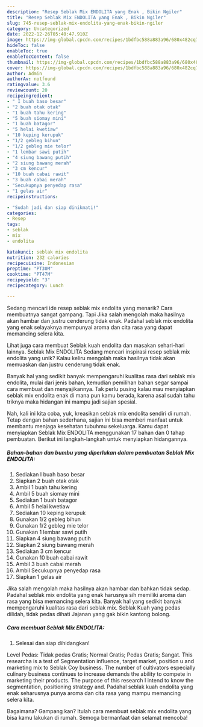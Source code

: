```yaml
---
description: "Resep Seblak Mix ENDOLITA yang Enak , Bikin Ngiler"
title: "Resep Seblak Mix ENDOLITA yang Enak , Bikin Ngiler"
slug: 745-resep-seblak-mix-endolita-yang-enak-bikin-ngiler
category: Uncategorized
date: 2022-12-26T05:40:47.910Z
image: https://img-global.cpcdn.com/recipes/1bdfbc588a883a96/680x482cq70/seblak-mix-endolita-foto-resep-utama.jpg
hideToc: false
enableToc: true
enableTocContent: false
thumbnail: https://img-global.cpcdn.com/recipes/1bdfbc588a883a96/680x482cq70/seblak-mix-endolita-foto-resep-utama.jpg
cover: https://img-global.cpcdn.com/recipes/1bdfbc588a883a96/680x482cq70/seblak-mix-endolita-foto-resep-utama.jpg
author: Admin
authorAv: notfound
ratingvalue: 3.6
reviewcount: 20
recipeingredient:
- " I buah baso besar"
- "2 buah otak otak"
- "1 buah tahu kering"
- "5 buah siomay mini"
- "1 buah batagor"
- "5 helai kwetiaw"
- "10 keping kerupuk"
- "1/2 gebleg bihun"
- "1/2 gebleg mie telor"
- "1 lembar sawi putih"
- "4 siung bawang putih"
- "2 siung bawang merah"
- "3 cm kencur"
- "10 buah cabai rawit"
- "3 buah cabai merah"
- "Secukupnya penyedap rasa"
- "1 gelas air"
recipeinstructions:

- "Sudah jadi dan siap dinikmati!"
categories:
- Resep
tags:
- seblak
- mix
- endolita

katakunci: seblak mix endolita 
nutrition: 232 calories
recipecuisine: Indonesian
preptime: "PT30M"
cooktime: "PT47M"
recipeyield: "3"
recipecategory: Lunch

---
```



Sedang mencari ide resep seblak mix endolita yang menarik? Cara membuatnya sangat gampang. Tapi Jika salah mengolah maka hasilnya akan hambar dan justru cenderung tidak enak. Padahal seblak mix endolita yang enak selayaknya mempunyai aroma dan cita rasa yang dapat memancing selera kita.


Lihat juga cara membuat Seblak kuah endolita dan masakan sehari-hari lainnya. Seblak Mix ENDOLITA Sedang mencari inspirasi resep seblak mix endolita yang unik? Kalau keliru mengolah maka hasilnya tidak akan memuaskan dan justru cenderung tidak enak.

Banyak hal yang sedikit banyak mempengaruhi kualitas rasa dari seblak mix endolita, mulai dari jenis bahan, kemudian pemilihan bahan segar sampai cara membuat dan menyajikannya. Tak perlu pusing kalau mau menyiapkan seblak mix endolita enak di mana pun kamu berada, karena asal sudah tahu triknya maka hidangan ini mampu jadi sajian spesial.


Nah, kali ini kita coba, yuk, kreasikan seblak mix endolita sendiri di rumah. Tetap dengan bahan sederhana, sajian ini bisa memberi manfaat untuk membantu menjaga kesehatan tubuhmu sekeluarga. Kamu dapat menyiapkan Seblak Mix ENDOLITA menggunakan 17 bahan dan 0 tahap pembuatan. Berikut ini langkah-langkah untuk menyiapkan hidangannya.

<!--inarticleads1-->

##### Bahan-bahan dan bumbu yang diperlukan dalam pembuatan Seblak Mix ENDOLITA:

1. Sediakan  I buah baso besar
1. Siapkan 2 buah otak otak
1. Ambil 1 buah tahu kering
1. Ambil 5 buah siomay mini
1. Sediakan 1 buah batagor
1. Ambil 5 helai kwetiaw
1. Sediakan 10 keping kerupuk
1. Gunakan 1/2 gebleg bihun
1. Gunakan 1/2 gebleg mie telor
1. Gunakan 1 lembar sawi putih
1. Siapkan 4 siung bawang putih
1. Siapkan 2 siung bawang merah
1. Sediakan 3 cm kencur
1. Gunakan 10 buah cabai rawit
1. Ambil 3 buah cabai merah
1. Ambil Secukupnya penyedap rasa
1. Siapkan 1 gelas air


Jika salah mengolah maka hasilnya akan hambar dan bahkan tidak sedap. Padahal seblak mix endolita yang enak harusnya sih memiliki aroma dan rasa yang bisa memancing selera kita. Banyak hal yang sedikit banyak mempengaruhi kualitas rasa dari seblak mix. Seblak Kuah yang pedas dilidah, tidak pedas dihati Jajanan yang gak bikin kantong bolong. 

<!--inarticleads2-->

##### Cara membuat Seblak Mix ENDOLITA:


1. Selesai dan siap dihidangkan!

Level Pedas: Tidak pedas Gratis; Normal Gratis; Pedas Gratis; Sangat. This researcha is a test of Segmentation influence, target market, position u and marketing mix to Seblak Coy business. The number of cultivators especially culinary business continues to increase demands the ability to compete in marketing their products. The purpose of this research I intend to know the segmentation, positioning strategy and. Padahal seblak kuah endolita yang enak seharusnya punya aroma dan cita rasa yang mampu memancing selera kita. 

Bagaimana? Gampang kan? Itulah cara membuat seblak mix endolita yang bisa kamu lakukan di rumah. Semoga bermanfaat dan selamat mencoba!
